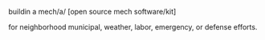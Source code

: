 buildin a mech/a/ [open source mech software/kit]

for neighborhood municipal, weather, labor, emergency, or defense efforts.